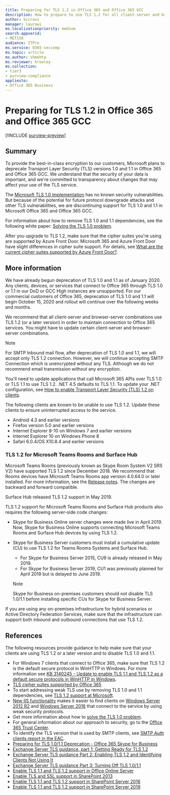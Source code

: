 ```yaml
---
title: Preparing for TLS 1.2 in Office 365 and Office 365 GCC
description: How to prepare to use TLS 1.2 for all client-server and browser-server combinations in Office 365 and Office 365 GCC after support for TLS 1.0 and 1.1 is disabled.
author: kccross
manager: laurawi
ms.localizationpriority: medium
search.appverid:
- MET150
audience: ITPro
ms.service: O365-seccomp
ms.topic: article
ms.author: shmehta
ms.reviewer: krowley
ms.collection: 
- tier3
- purview-compliance
appliesto:
- Office 365 Business
---
```


# Preparing for TLS 1.2 in Office 365 and Office 365 GCC

[!INCLUDE [purview-preview](../includes/purview-preview.md)]

## Summary

To provide the best-in-class encryption to our customers, Microsoft plans to deprecate Transport Layer Security (TLS) versions 1.0 and 1.1 in Office 365 and Office 365 GCC. We understand that the security of your data is important, and we're committed to transparency about changes that may affect your use of the TLS service.

The [Microsoft TLS 1.0 implementation](https://support.microsoft.com/help/3117336/schannel-implementation-of-tls-1-0-in-windows-security-status-update-n) has no known security vulnerabilities. But because of the potential for future protocol downgrade attacks and other TLS vulnerabilities, we are discontinuing support for TLS 1.0 and 1.1 in Microsoft Office 365 and Office 365 GCC.

For information about how to remove TLS 1.0 and 1.1 dependencies, see the following white paper: [Solving the TLS 1.0 problem](https://www.microsoft.com/download/details.aspx?id=55266).

After you upgrade to TLS 1.2, make sure that the cipher suites you're using are supported by Azure Front Door. Microsoft 365 and Azure Front Door have slight differences in cipher suite support. For details, see [What are the current cipher suites supported by Azure Front Door?](/azure/frontdoor/concept-end-to-end-tls#supported-cipher-suites).

## More information

We have already begun deprecation of TLS 1.0 and 1.1 as of January 2020. Any clients, devices, or services that connect to Office 365 through TLS 1.0 or 1.1 in our DoD or GCC High instances are unsupported. For our commercial customers of Office 365, deprecation of TLS 1.0 and 1.1 will begin October 15, 2020 and rollout will continue over the following weeks and months.

We recommend that all client-server and browser-server combinations use TLS 1.2 (or a later version) in order to maintain connection to Office 365 services. You might have to update certain client-server and browser-server combinations.

  > [!NOTE]
  > For SMTP Inbound mail flow, after deprecation of TLS 1.0 and 1.1, we will accept only TLS 1.2 connection. However, we will continue accepting SMTP Connection which is unencrypted without any TLS. Although we do not recommend email transmission without any encryption.

You'll need to update applications that call Microsoft 365 APIs over TLS 1.0 or TLS 1.1 to use TLS 1.2. .NET 4.5 defaults to TLS 1.1. To update your .NET configuration, see [How to enable Transport Layer Security (TLS) 1.2 on clients](/mem/configmgr/core/plan-design/security/enable-tls-1-2-client).

The following clients are known to be unable to use TLS 1.2. Update these clients to ensure uninterrupted access to the service.

- Android 4.3 and earlier versions
- Firefox version 5.0 and earlier versions
- Internet Explorer 8-10 on Windows 7 and earlier versions
- Internet Explorer 10 on Windows Phone 8
- Safari 6.0.4/OS X10.8.4 and earlier versions

### TLS 1.2 for Microsoft Teams Rooms and Surface Hub

Microsoft Teams Rooms (previously known as Skype Room System V2 SRS V2) have supported TLS 1.2 since December 2018. We recommend that Rooms devices have Microsoft Teams Rooms app version 4.0.64.0 or later installed. For more information, see the [Release notes](/microsoftteams/room-systems/srs2-release-note). The changes are backward and forward compatible.

Surface Hub released TLS 1.2 support in May 2019.

TLS 1.2 support for Microsoft Teams Rooms and Surface Hub products also requires the following server-side code changes:

- Skype for Business Online server changes were made live in April 2019. Now, Skype for Business Online supports connecting Microsoft Teams Rooms and Surface Hub devices by using TLS 1.2.
- Skype for Business Server customers must install a cumulative update (CU) to use TLS 1.2 for Teams Rooms Systems and Surface Hub.

  - For Skype for Business Server 2015, CU9 is already released in May 2019.
  - For Skype for Business Server 2019, CU1 was previously planned for April 2019 but is delayed to June 2019.

  > [!NOTE]
  > Skype for Business on-premises customers should not disable TLS 1.0/1.1 before installing specific CUs for Skype for Business Server.

If you are using any on-premises infrastructure for hybrid scenarios or Active Directory Federation Services, make sure that the infrastructure can support both inbound and outbound connections that use TLS 1.2.

## References

The following resources provide guidance to help make sure that your clients are using TLS 1.2 or a later version and to disable TLS 1.0 and 1.1.

- For Windows 7 clients that connect to Office 365, make sure that TLS 1.2 is the default secure protocol in WinHTTP in Windows. For more information see [KB 3140245 - Update to enable TLS 1.1 and TLS 1.2 as a default secure protocols in WinHTTP in Windows](https://support.microsoft.com/help/3140245/update-to-enable-tls-1-1-and-tls-1-2-as-a-default-secure-protocols-in).
- [TLS cipher suites supported by Office 365](/microsoft-365/compliance/technical-reference-details-about-encryption#tls-cipher-suites-supported-by-office-365)
- To start addressing weak TLS use by removing TLS 1.0 and 1.1 dependencies, see [TLS 1.2 support at Microsoft](https://cloudblogs.microsoft.com/microsoftsecure/2017/06/20/tls-1-2-support-at-microsoft/).
- [New IIS functionality](https://cloudblogs.microsoft.com/microsoftsecure/2017/09/07/new-iis-functionality-to-help-identify-weak-tls-usage/) makes it easier to find clients on [Windows Server 2012 R2](https://support.microsoft.com/help/4025335/windows-8-1-windows-server-2012-r2-update-kb4025335) and [Windows Server 2016](https://support.microsoft.com/help/4025334/windows-10-update-kb4025334) that connect to the service by using weak security protocols.
- Get more information about how to [solve the TLS 1.0 problem](https://www.microsoft.com/download/details.aspx?id=55266).
- For general information about our approach to security, go to the [Office 365 Trust Center](https://www.microsoft.com/trustcenter/cloudservices/office365).
- To identify the TLS version that is used by SMTP clients, see [SMTP Auth clients report in the EAC](/exchange/monitoring/mail-flow-reports/mfr-smtp-auth-clients-report).
- [Preparing for TLS 1.0/1.1 Deprecation - Office 365 Skype for Business](https://techcommunity.microsoft.com/t5/Skype-for-Business-Blog/Preparing-for-TLS-1-0-1-1-Deprecation-O365-Skype-for-Business/ba-p/222247)
- [Exchange Server TLS guidance, part 1: Getting Ready for TLS 1.2](https://techcommunity.microsoft.com/t5/exchange-team-blog/exchange-server-tls-guidance-part-1-getting-ready-for-tls-1-2/ba-p/607649)
- [Exchange Server TLS guidance Part 2: Enabling TLS 1.2 and Identifying Clients Not Using It](https://techcommunity.microsoft.com/t5/exchange-team-blog/exchange-server-tls-guidance-part-2-enabling-tls-1-2-and/ba-p/607761)
- [Exchange Server TLS guidance Part 3: Turning Off TLS 1.0/1.1](https://techcommunity.microsoft.com/t5/exchange-team-blog/exchange-server-tls-guidance-part-3-turning-off-tls-1-0-1-1/ba-p/607898)
- [Enable TLS 1.1 and TLS 1.2 support in Office Online Server](/officeonlineserver/enable-tls-1-1-and-tls-1-2-support-in-office-online-server)
- [Enable TLS and SSL support in SharePoint 2013](/sharepoint/security-for-sharepoint-server/enable-tls-and-ssl-support-in-sharepoint-2013)
- [Enable TLS 1.1 and TLS 1.2 support in SharePoint Server 2016](/sharepoint/security-for-sharepoint-server/enable-tls-1-1-and-tls-1-2-support-in-sharepoint-server-2016)
- [Enable TLS 1.1 and TLS 1.2 support in SharePoint Server 2019](/sharepoint/security-for-sharepoint-server/enable-tls-1-1-and-tls-1-2-support-in-sharepoint-server-2019)
